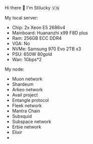 Hi there 👋 I'm Stilucky 🇻🇳                
                  
My local server:      
- Chip: 2x Xeon E5 2686v4     
- Mainboard: Huananzhi x99 F8D plus    
- Ram: 256GB ECC DDR4      
- VGA: No   
- NVMe: Samsung 970 Evo 2TB x3 
- PSU: 650W 80gold
- Wan: 1Gbps*2  
  
My node: 

- Muon network
- Shardeum
- Arkeo network
- Avail project
- Entangle protocol
- Fleek network
- Mantra Chain
- Subsquid 
- Subspace network
- Erbie network
- Elixir
- 

